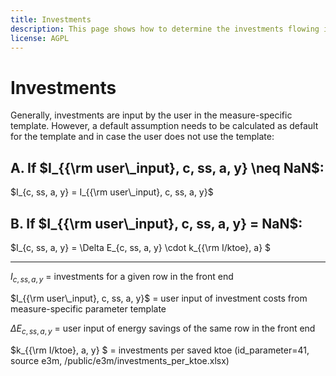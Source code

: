 ```yaml
---
title: Investments
description: This page shows how to determine the investments flowing into the calculations.
license: AGPL
---
```


<!--
© 2024 - 2025 Fraunhofer-Gesellschaft e.V., München

SPDX-License-Identifier: AGPL-3.0-or-later
-->

Investments
=

Generally, investments are input by the user in the measure-specific template. However, a default assumption needs to be calculated as default for the template and in case the user does not use the template:

A. If $`I_{{\rm user\_input}, c, ss, a, y} \neq NaN`$:
-

$`I_{c, ss, a, y} = I_{{\rm user\_input}, c, ss, a, y}`$

B. If $`I_{{\rm user\_input}, c, ss, a, y} = NaN`$:
-

$`I_{c, ss, a, y} = \Delta E_{c, ss, a, y} \cdot k_{{\rm I/ktoe}, a} `$

---

$`I_{c, ss, a, y}`$ = investments for a given row in the front end

$`I_{{\rm user\_input}, c, ss, a, y}`$ = user input of investment costs from measure-specific parameter template

$`\Delta E_{c, ss, a, y}`$ = user input of energy savings of the same row in the front end

$`k_{{\rm I/ktoe}, a, y} `$ = investments per saved ktoe (id_parameter=41, source e3m, /public/e3m/investments_per_ktoe.xlsx)